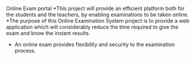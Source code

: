 Online Exam portal
*This project will provide an efficient platform both for the students and the teachers, by enabling examinations to be taken online.			
*The purpose of this Online Examination System project is to provide a web application which will considerably reduce the time required to give the exam and know the instant results. 			
* An online exam provides flexibility and security to the examination process.			
